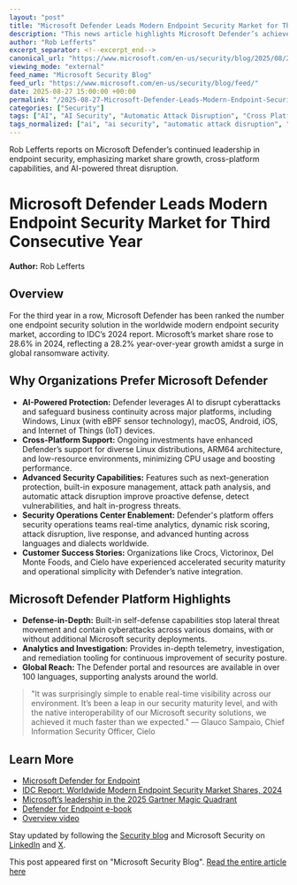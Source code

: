 ```yaml
---
layout: "post"
title: "Microsoft Defender Leads Modern Endpoint Security Market for Third Consecutive Year"
description: "This news article highlights Microsoft Defender’s achievement as the number one endpoint security solution in worldwide market share for the third consecutive year, according to IDC’s 2024 report. It covers Defender’s cross-platform security innovations, AI-powered protection, and the reasons organizations are increasingly choosing Microsoft’s unified security platform."
author: "Rob Lefferts"
excerpt_separator: <!--excerpt_end-->
canonical_url: "https://www.microsoft.com/en-us/security/blog/2025/08/27/microsoft-ranked-number-one-in-modern-endpoint-security-market-share-third-year-in-a-row/"
viewing_mode: "external"
feed_name: "Microsoft Security Blog"
feed_url: "https://www.microsoft.com/en-us/security/blog/feed/"
date: 2025-08-27 15:00:00 +00:00
permalink: "/2025-08-27-Microsoft-Defender-Leads-Modern-Endpoint-Security-Market-for-Third-Consecutive-Year.html"
categories: ["Security"]
tags: ["AI", "AI Security", "Automatic Attack Disruption", "Cross Platform Security", "Cybersecurity", "Endpoint Security", "Exposure Management", "Extended Detection And Response", "IDC Report", "Linux Security", "Market Share", "Microsoft Defender", "News", "Security", "Security Operations Center", "Threat Protection", "Zero Trust"]
tags_normalized: ["ai", "ai security", "automatic attack disruption", "cross platform security", "cybersecurity", "endpoint security", "exposure management", "extended detection and response", "idc report", "linux security", "market share", "microsoft defender", "news", "security", "security operations center", "threat protection", "zero trust"]
---
```


Rob Lefferts reports on Microsoft Defender’s continued leadership in endpoint security, emphasizing market share growth, cross-platform capabilities, and AI-powered threat disruption.<!--excerpt_end-->

# Microsoft Defender Leads Modern Endpoint Security Market for Third Consecutive Year

**Author:** Rob Lefferts

## Overview

For the third year in a row, Microsoft Defender has been ranked the number one endpoint security solution in the worldwide modern endpoint security market, according to IDC’s 2024 report. Microsoft’s market share rose to 28.6% in 2024, reflecting a 28.2% year-over-year growth amidst a surge in global ransomware activity.

## Why Organizations Prefer Microsoft Defender

- **AI-Powered Protection:** Defender leverages AI to disrupt cyberattacks and safeguard business continuity across major platforms, including Windows, Linux (with eBPF sensor technology), macOS, Android, iOS, and Internet of Things (IoT) devices.
- **Cross-Platform Support:** Ongoing investments have enhanced Defender’s support for diverse Linux distributions, ARM64 architecture, and low-resource environments, minimizing CPU usage and boosting performance.
- **Advanced Security Capabilities:** Features such as next-generation protection, built-in exposure management, attack path analysis, and automatic attack disruption improve proactive defense, detect vulnerabilities, and halt in-progress threats.
- **Security Operations Center Enablement:** Defender's platform offers security operations teams real-time analytics, dynamic risk scoring, attack disruption, live response, and advanced hunting across languages and dialects worldwide.
- **Customer Success Stories:** Organizations like Crocs, Victorinox, Del Monte Foods, and Cielo have experienced accelerated security maturity and operational simplicity with Defender’s native integration.

## Microsoft Defender Platform Highlights

- **Defense-in-Depth:** Built-in self-defense capabilities stop lateral threat movement and contain cyberattacks across various domains, with or without additional Microsoft security deployments.
- **Analytics and Investigation:** Provides in-depth telemetry, investigation, and remediation tooling for continuous improvement of security posture.
- **Global Reach:** The Defender portal and resources are available in over 100 languages, supporting analysts around the world.

> "It was surprisingly simple to enable real-time visibility across our environment. It’s been a leap in our security maturity level, and with the native interoperability of our Microsoft security solutions, we achieved it much faster than we expected."
> — Glauco Sampaio, Chief Information Security Officer, Cielo

## Learn More

- [Microsoft Defender for Endpoint](https://www.microsoft.com/en-us/security/business/endpoint-security/microsoft-defender-endpoint)
- [IDC Report: Worldwide Modern Endpoint Security Market Shares, 2024](https://idcdocserv.com/US53349725e_Microsoft)
- [Microsoft’s leadership in the 2025 Gartner Magic Quadrant](https://www.microsoft.com/en-us/security/blog/2025/07/16/microsoft-is-named-a-leader-in-the-2025-gartner-magic-quadrant-for-endpoint-protection-platforms/)
- [Defender for Endpoint e-book](https://cdn-dynmedia-1.microsoft.com/is/content/microsoftcorp/microsoft/final/en-us/microsoft-brand/documents/Microsoft-Defender-for-Endpoint_Final-A.pdf)
- [Overview video](https://www.youtube.com/watch?v=BUGoxeoSffs)

Stay updated by following the [Security blog](https://www.microsoft.com/security/blog/) and Microsoft Security on [LinkedIn](https://www.linkedin.com/showcase/microsoft-security/) and [X](https://twitter.com/@MSFTSecurity).

This post appeared first on "Microsoft Security Blog". [Read the entire article here](https://www.microsoft.com/en-us/security/blog/2025/08/27/microsoft-ranked-number-one-in-modern-endpoint-security-market-share-third-year-in-a-row/)
